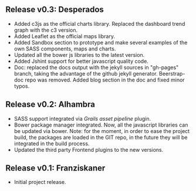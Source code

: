 ## Release v0.3: Desperados
- Added c3js as the official charts library. Replaced the dashboard trend graph with the c3 version.
- Added Leaflet as the official maps library.
- Added Sandbox section to prototype and make several examples of the own SASS components, maps and charts.
- Updated all the bower js libraries to the latest version.
- Added Jshint support for better javascript quality code.
- Doc: replaced the docs output with the jekyll sources in "gh-pages" branch, taking the advantage of the github jekyll generator. Beerstrap-doc repo was removed. Added blog section in the doc and fixed minor typos.

## Release v0.2: Alhambra
- SASS support integrated via *Grails asset pipeline* plugin.
- Bower package manager integrated. Now, all the javascript libraries can be updated via bower. Note: for the moment, in order to ease the project build, the packages are loaded in the GIT repo, in the future they will be integrated in the build process.
- Updated the third party Frontend plugins to the new versions.

## Release v0.1: Franziskaner
- Initial project release.
